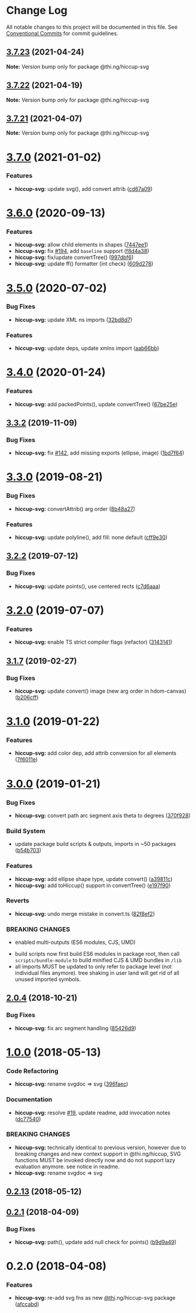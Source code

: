 # Change Log

All notable changes to this project will be documented in this file.
See [Conventional Commits](https://conventionalcommits.org) for commit guidelines.

## [3.7.23](https://github.com/thi-ng/umbrella/compare/@thi.ng/hiccup-svg@3.7.22...@thi.ng/hiccup-svg@3.7.23) (2021-04-24)

**Note:** Version bump only for package @thi.ng/hiccup-svg





## [3.7.22](https://github.com/thi-ng/umbrella/compare/@thi.ng/hiccup-svg@3.7.21...@thi.ng/hiccup-svg@3.7.22) (2021-04-19)

**Note:** Version bump only for package @thi.ng/hiccup-svg





## [3.7.21](https://github.com/thi-ng/umbrella/compare/@thi.ng/hiccup-svg@3.7.20...@thi.ng/hiccup-svg@3.7.21) (2021-04-07)

**Note:** Version bump only for package @thi.ng/hiccup-svg





# [3.7.0](https://github.com/thi-ng/umbrella/compare/@thi.ng/hiccup-svg@3.6.6...@thi.ng/hiccup-svg@3.7.0) (2021-01-02)


### Features

* **hiccup-svg:** update svg(), add convert attrib ([cd67a09](https://github.com/thi-ng/umbrella/commit/cd67a09c61c93bc7a84ac63eab48f85ab6c52d2a))





# [3.6.0](https://github.com/thi-ng/umbrella/compare/@thi.ng/hiccup-svg@3.5.11...@thi.ng/hiccup-svg@3.6.0) (2020-09-13)


### Features

* **hiccup-svg:** allow child elements in shapes ([7447ee1](https://github.com/thi-ng/umbrella/commit/7447ee1e93641921956a8c3194465613576a9697))
* **hiccup-svg:** fix [#194](https://github.com/thi-ng/umbrella/issues/194), add `baseline` support ([f8d4a38](https://github.com/thi-ng/umbrella/commit/f8d4a3868a59f6ce426b8c6fa258b0dda69f1d97))
* **hiccup-svg:** fix/update convertTree() ([997dbf6](https://github.com/thi-ng/umbrella/commit/997dbf6eb6da314e8c7f93908a973139fc650eec))
* **hiccup-svg:** update ff() formatter (int check) ([609d278](https://github.com/thi-ng/umbrella/commit/609d27812b76ebfad96bdc74821840b96ca26307))





# [3.5.0](https://github.com/thi-ng/umbrella/compare/@thi.ng/hiccup-svg@3.4.26...@thi.ng/hiccup-svg@3.5.0) (2020-07-02)


### Bug Fixes

* **hiccup-svg:** update XML ns imports ([32bd8d7](https://github.com/thi-ng/umbrella/commit/32bd8d71a818f06b0fd2f1fe098e477cbce62f1c))


### Features

* **hiccup-svg:** update deps, update xmlns import ([aab66bb](https://github.com/thi-ng/umbrella/commit/aab66bb07ac3db85a741e0b1eb42433517470bc1))





# [3.4.0](https://github.com/thi-ng/umbrella/compare/@thi.ng/hiccup-svg@3.3.3...@thi.ng/hiccup-svg@3.4.0) (2020-01-24)

### Features

* **hiccup-svg:** add packedPoints(), update convertTree() ([67be25e](https://github.com/thi-ng/umbrella/commit/67be25e425d224279a91bf070bfe4ee53cf6847b))

## [3.3.2](https://github.com/thi-ng/umbrella/compare/@thi.ng/hiccup-svg@3.3.1...@thi.ng/hiccup-svg@3.3.2) (2019-11-09)

### Bug Fixes

* **hiccup-svg:** fix [#142](https://github.com/thi-ng/umbrella/issues/142), add missing exports (ellipse, image) ([1bd7f64](https://github.com/thi-ng/umbrella/commit/1bd7f6408e7b13f45363a8f90a9c043d27baffcb))

# [3.3.0](https://github.com/thi-ng/umbrella/compare/@thi.ng/hiccup-svg@3.2.6...@thi.ng/hiccup-svg@3.3.0) (2019-08-21)

### Bug Fixes

* **hiccup-svg:** convertAttrib() arg order ([8b48a27](https://github.com/thi-ng/umbrella/commit/8b48a27))

### Features

* **hiccup-svg:** update polyline(), add fill: none default ([cff9e30](https://github.com/thi-ng/umbrella/commit/cff9e30))

## [3.2.2](https://github.com/thi-ng/umbrella/compare/@thi.ng/hiccup-svg@3.2.1...@thi.ng/hiccup-svg@3.2.2) (2019-07-12)

### Bug Fixes

* **hiccup-svg:** update points(), use centered rects ([c7d6aaa](https://github.com/thi-ng/umbrella/commit/c7d6aaa))

# [3.2.0](https://github.com/thi-ng/umbrella/compare/@thi.ng/hiccup-svg@3.1.22...@thi.ng/hiccup-svg@3.2.0) (2019-07-07)

### Features

* **hiccup-svg:** enable TS strict compiler flags (refactor) ([3143141](https://github.com/thi-ng/umbrella/commit/3143141))

## [3.1.7](https://github.com/thi-ng/umbrella/compare/@thi.ng/hiccup-svg@3.1.6...@thi.ng/hiccup-svg@3.1.7) (2019-02-27)

### Bug Fixes

* **hiccup-svg:** update convert() image (new arg order in hdom-canvas) ([b206cff](https://github.com/thi-ng/umbrella/commit/b206cff))

# [3.1.0](https://github.com/thi-ng/umbrella/compare/@thi.ng/hiccup-svg@3.0.1...@thi.ng/hiccup-svg@3.1.0) (2019-01-22)

### Features

* **hiccup-svg:** add color dep, add attrib conversion for all elements ([7f6011e](https://github.com/thi-ng/umbrella/commit/7f6011e))

# [3.0.0](https://github.com/thi-ng/umbrella/compare/@thi.ng/hiccup-svg@2.0.10...@thi.ng/hiccup-svg@3.0.0) (2019-01-21)

### Bug Fixes

* **hiccup-svg:** convert path arc segment axis theta to degrees ([370f928](https://github.com/thi-ng/umbrella/commit/370f928))

### Build System

* update package build scripts & outputs, imports in ~50 packages ([b54b703](https://github.com/thi-ng/umbrella/commit/b54b703))

### Features

* **hiccup-svg:** add ellipse shape type, update convert() ([a39811c](https://github.com/thi-ng/umbrella/commit/a39811c))
* **hiccup-svg:** add toHiccup() support in convertTree() ([e197f90](https://github.com/thi-ng/umbrella/commit/e197f90))

### Reverts

* **hiccup-svg:** undo merge mistake in convert.ts ([82f8ef2](https://github.com/thi-ng/umbrella/commit/82f8ef2))

### BREAKING CHANGES

* enabled multi-outputs (ES6 modules, CJS, UMD)

- build scripts now first build ES6 modules in package root, then call
  `scripts/bundle-module` to build minified CJS & UMD bundles in `/lib`
- all imports MUST be updated to only refer to package level
  (not individual files anymore). tree shaking in user land will get rid of
  all unused imported symbols.

## [2.0.4](https://github.com/thi-ng/umbrella/compare/@thi.ng/hiccup-svg@2.0.3...@thi.ng/hiccup-svg@2.0.4) (2018-10-21)

### Bug Fixes

* **hiccup-svg:** fix arc segment handling ([85426d9](https://github.com/thi-ng/umbrella/commit/85426d9))

<a name="1.0.0"></a>
# [1.0.0](https://github.com/thi-ng/umbrella/compare/@thi.ng/hiccup-svg@0.2.13...@thi.ng/hiccup-svg@1.0.0) (2018-05-13)

### Code Refactoring

* **hiccup-svg:** rename svgdoc => svg ([396faec](https://github.com/thi-ng/umbrella/commit/396faec))

### Documentation

* **hiccup-svg:** resolve [#19](https://github.com/thi-ng/umbrella/issues/19), update readme, add invocation notes ([dc77540](https://github.com/thi-ng/umbrella/commit/dc77540))

### BREAKING CHANGES

* **hiccup-svg:** technically identical to previous version, however
due to breaking changes and new context support in @thi.ng/hiccup,
SVG functions MUST be invoked directly now and do not support lazy
evaluation anymore. see notice in readme.
* **hiccup-svg:** rename svgdoc => svg

<a name="0.2.13"></a>
## [0.2.13](https://github.com/thi-ng/umbrella/compare/@thi.ng/hiccup-svg@0.2.12...@thi.ng/hiccup-svg@0.2.13) (2018-05-12)

<a name="0.2.1"></a>
## [0.2.1](https://github.com/thi-ng/umbrella/compare/@thi.ng/hiccup-svg@0.2.0...@thi.ng/hiccup-svg@0.2.1) (2018-04-09)

### Bug Fixes

* **hiccup-svg:** path(), update add null check for points() ([b9d9a49](https://github.com/thi-ng/umbrella/commit/b9d9a49))

<a name="0.2.0"></a>
# 0.2.0 (2018-04-08)

### Features

* **hiccup-svg:** re-add svg fns as new [@thi](https://github.com/thi).ng/hiccup-svg package ([afccabd](https://github.com/thi-ng/umbrella/commit/afccabd))
